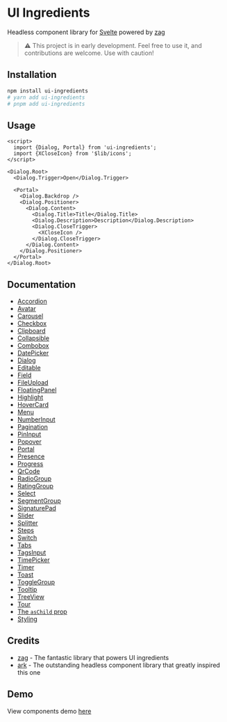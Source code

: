 # UI Ingredients

Headless component library for [Svelte](https://svelte.dev/) powered by [zag](https://zagjs.com/)

> ⚠️ This project is in early development. Feel free to use it, and contributions are welcome. Use with caution!

## Installation

```bash
npm install ui-ingredients
# yarn add ui-ingredients
# pnpm add ui-ingredients
```

## Usage

```svelte
<script>
  import {Dialog, Portal} from 'ui-ingredients';
  import {XCloseIcon} from '$lib/icons';
</script>

<Dialog.Root>
  <Dialog.Trigger>Open</Dialog.Trigger>

  <Portal>
    <Dialog.Backdrop />
    <Dialog.Positioner>
      <Dialog.Content>
        <Dialog.Title>Title</Dialog.Title>
        <Dialog.Description>Description</Dialog.Description>
        <Dialog.CloseTrigger>
          <XCloseIcon />
        </Dialog.CloseTrigger>
      </Dialog.Content>
    </Dialog.Positioner>
  </Portal>
</Dialog.Root>
```

## Documentation

- [Accordion](https://github.com/calvo-jp/ui-ingredients/blob/main/docs/accordion.md)
- [Avatar](https://github.com/calvo-jp/ui-ingredients/blob/main/docs/avatar.md)
- [Carousel](https://github.com/calvo-jp/ui-ingredients/blob/main/docs/carousel.md)
- [Checkbox](https://github.com/calvo-jp/ui-ingredients/blob/main/docs/checkbox.md)
- [Clipboard](https://github.com/calvo-jp/ui-ingredients/blob/main/docs/clipboard.md)
- [Collapsible](https://github.com/calvo-jp/ui-ingredients/blob/main/docs/collapsible.md)
- [Combobox](https://github.com/calvo-jp/ui-ingredients/blob/main/docs/combobox.md)
- [DatePicker](https://github.com/calvo-jp/ui-ingredients/blob/main/docs/date-picker.md)
- [Dialog](https://github.com/calvo-jp/ui-ingredients/blob/main/docs/dialog.md)
- [Editable](https://github.com/calvo-jp/ui-ingredients/blob/main/docs/editable.md)
- [Field](https://github.com/calvo-jp/ui-ingredients/blob/main/docs/field.md)
- [FileUpload](https://github.com/calvo-jp/ui-ingredients/blob/main/docs/file-upload.md)
- [FloatingPanel](https://github.com/calvo-jp/ui-ingredients/blob/main/docs/floating-panel.md)
- [Highlight](https://github.com/calvo-jp/ui-ingredients/blob/main/docs/highlight.md)
- [HoverCard](https://github.com/calvo-jp/ui-ingredients/blob/main/docs/hover-card.md)
- [Menu](https://github.com/calvo-jp/ui-ingredients/blob/main/docs/menu.md)
- [NumberInput](https://github.com/calvo-jp/ui-ingredients/blob/main/docs/number-input.md)
- [Pagination](https://github.com/calvo-jp/ui-ingredients/blob/main/docs/pagination.md)
- [PinInput](https://github.com/calvo-jp/ui-ingredients/blob/main/docs/pin-input.md)
- [Popover](https://github.com/calvo-jp/ui-ingredients/blob/main/docs/popover.md)
- [Portal](https://github.com/calvo-jp/ui-ingredients/blob/main/docs/portal.md)
- [Presence](https://github.com/calvo-jp/ui-ingredients/blob/main/docs/presence.md)
- [Progress](https://github.com/calvo-jp/ui-ingredients/blob/main/docs/progress.md)
- [QrCode](https://github.com/calvo-jp/ui-ingredients/blob/main/docs/qr-code.md)
- [RadioGroup](https://github.com/calvo-jp/ui-ingredients/blob/main/docs/radio-group.md)
- [RatingGroup](https://github.com/calvo-jp/ui-ingredients/blob/main/docs/rating-group.md)
- [Select](https://github.com/calvo-jp/ui-ingredients/blob/main/docs/select.md)
- [SegmentGroup](https://github.com/calvo-jp/ui-ingredients/blob/main/docs/segment-group.md)
- [SignaturePad](https://github.com/calvo-jp/ui-ingredients/blob/main/docs/signature-pad.md)
- [Slider](https://github.com/calvo-jp/ui-ingredients/blob/main/docs/slider.md)
- [Splitter](https://github.com/calvo-jp/ui-ingredients/blob/main/docs/splitter.md)
- [Steps](https://github.com/calvo-jp/ui-ingredients/blob/main/docs/steps.md)
- [Switch](https://github.com/calvo-jp/ui-ingredients/blob/main/docs/switch.md)
- [Tabs](https://github.com/calvo-jp/ui-ingredients/blob/main/docs/tabs.md)
- [TagsInput](https://github.com/calvo-jp/ui-ingredients/blob/main/docs/tags-input.md)
- [TimePicker](https://github.com/calvo-jp/ui-ingredients/blob/main/docs/time-picker.md)
- [Timer](https://github.com/calvo-jp/ui-ingredients/blob/main/docs/timer.md)
- [Toast](https://github.com/calvo-jp/ui-ingredients/blob/main/docs/toast.md)
- [ToggleGroup](https://github.com/calvo-jp/ui-ingredients/blob/main/docs/toggle-group.md)
- [Tooltip](https://github.com/calvo-jp/ui-ingredients/blob/main/docs/tooltip.md)
- [TreeView](https://github.com/calvo-jp/ui-ingredients/blob/main/docs/tree-view.md)
- [Tour](https://github.com/calvo-jp/ui-ingredients/blob/main/docs/tour.md)
- [The `asChild` prop](https://github.com/calvo-jp/ui-ingredients/blob/main/docs/aschild.md)
- [Styling](https://github.com/calvo-jp/ui-ingredients/blob/main/docs/styling.md)

## Credits

- [zag](https://zagjs.com/) - The fantastic library that powers UI ingredients
- [ark](https://ark-ui.com/) - The outstanding headless component library that greatly inspired this one

## Demo

View components demo [here](https://ui-ingredients.vercel.app/)
